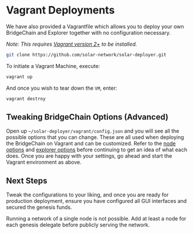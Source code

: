 # Vagrant Deployments

We have also provided a Vagrantfile which allows you to deploy your own BridgeChain and Explorer together with no configuration necessary.

_Note: This requires [Vagrant version 2+](https://www.vagrantup.com/downloads.html) to be installed._

```bash
git clone https://github.com/solar-network/solar-deployer.git
```

To initiate a Vagrant Machine, execute:

```bash
vagrant up
```

And once you wish to tear down the `VM`, enter:

```bash
vagrant destroy
```

## Tweaking BridgeChain Options (Advanced)

Open up `~/solar-deployer/vagrant/config.json` and you will see all the possible options that you can change. These are all used when deploying the BridgeChain on Vagrant and can be customized. Refer to the [node options](https://github.com/solar-network/solar-deployer#optional-parameters) and [explorer options](https://github.com/solar-network/solar-deployer#optional-parameters-1) before continuing to get an idea of what each does. Once you are happy with your settings, go ahead and start the Vagrant environment as above.

## Next Steps

Tweak the configurations to your liking, and once you are ready for production deployment, ensure you have configured all GUI interfaces and secured the genesis funds.

Running a network of a single node is not possible. Add at least a node for each genesis delegate before publicly serving the network.
